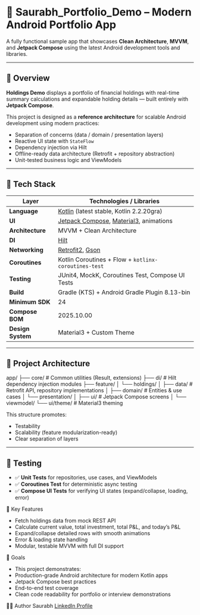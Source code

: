 # 💼 Saurabh_Portfolio_Demo – Modern Android Portfolio App

A fully functional sample app that showcases **Clean Architecture**, **MVVM**, and **Jetpack Compose** using the latest Android development tools and libraries.

---

## 🚀 Overview

**Holdings Demo** displays a portfolio of financial holdings with real-time summary calculations and expandable holding details — built entirely with **Jetpack Compose**.

This project is designed as a **reference architecture** for scalable Android development using modern practices:
- Separation of concerns (data / domain / presentation layers)
- Reactive UI state with `StateFlow`
- Dependency injection via Hilt
- Offline-ready data architecture (Retrofit + repository abstraction)
- Unit-tested business logic and ViewModels

---

## 🧰 Tech Stack

| Layer | Technologies / Libraries |
|-------|---------------------------|
| **Language** | [Kotlin](https://kotlinlang.org/) (latest stable, Kotlin 2.2.20gra) |
| **UI** | [Jetpack Compose](https://developer.android.com/jetpack/compose), [Material3](https://m3.material.io/), animations |
| **Architecture** | MVVM + Clean Architecture |
| **DI** | [Hilt](https://developer.android.com/training/dependency-injection/hilt-android) |
| **Networking** | [Retrofit2](https://square.github.io/retrofit/), [Gson](https://github.com/google/gson) |
| **Coroutines** | Kotlin Coroutines + Flow + `kotlinx-coroutines-test` |
| **Testing** | JUnit4, MockK, Coroutines Test, Compose UI Tests |
| **Build** | Gradle (KTS) + Android Gradle Plugin 8.13-bin |
| **Minimum SDK** | 24 |
| **Compose BOM** | 2025.10.00 |
| **Design System** | Material3 + Custom Theme |

---

## 🧩 Project Architecture
app/
├── core/ # Common utilities (Result, extensions)
├── di/ # Hilt dependency injection modules
├── feature/
│ └── holdings/
│ ├── data/ # Retrofit API, repository implementations
│ ├── domain/ # Entities & use cases
│ └── presentation/
│ ├── ui/ # Jetpack Compose screens
│ └── viewmodel/
└── ui/theme/ # Material3 theming

This structure promotes:
- Testability
- Scalability (feature modularization-ready)
- Clear separation of layers

---

## 🧪 Testing

- ✅ **Unit Tests** for repositories, use cases, and ViewModels  
- ✅ **Coroutines Test** for deterministic async testing  
- ✅ **Compose UI Tests** for verifying UI states (expand/collapse, loading, error)  

🧭 Key Features
- Fetch holdings data from mock REST API
- Calculate current value, total investment, total P&L, and today’s P&L
- Expand/collapse detailed rows with smooth animations
- Error & loading state handling
- Modular, testable MVVM with full DI support

🎯 Goals
- This project demonstrates:
- Production-grade Android architecture for modern Kotlin apps
- Jetpack Compose best practices
- End-to-end test coverage
- Clean code readability for portfolio or interview demonstrations

🧑‍💻 Author
Saurabh
[LinkedIn Profile](https://www.linkedin.com/in/saurabh-sa)
